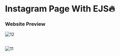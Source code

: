 # Instagram Page With EJS🔥

### Website Preview
![12](https://github.com/ruchikayadav1408/MERN_PROJECTS/assets/86114973/a59e564f-edd6-4f3e-ae57-8edae3a98bd2) 
<br> </br>

![11](https://github.com/ruchikayadav1408/MERN_PROJECTS/assets/86114973/b3812dee-cfa4-4e91-91a3-cc6b632c28e6)
